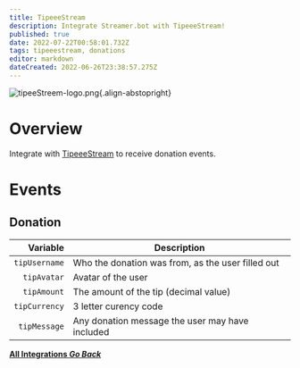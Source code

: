 ```yaml
---
title: TipeeeStream
description: Integrate Streamer.bot with TipeeeStream!
published: true
date: 2022-07-22T00:58:01.732Z
tags: tipeeestream, donations
editor: markdown
dateCreated: 2022-06-26T23:38:57.275Z
---
```


![tipeeStreem-logo.png](https://streamer.bot/img/integrations/tipeestream.png){.align-abstopright}

# Overview
Integrate with [TipeeeStream](https://www.tipeeestream.com) to receive donation events.

# Events
## Donation

Variable | Description
---------:|------------
`tipUsername` | Who the donation was from, as the user filled out
`tipAvatar` | Avatar of the user
`tipAmount` | The amount of the tip (decimal value)
`tipCurrency` | 3 letter curency code
`tipMessage` | Any donation message the user may have included

<div class="btn-grid">
  
  [<i class="mdi mdi-chevron-left"></i> **All Integrations *Go Back***](/en/Integrations)
  
</div>